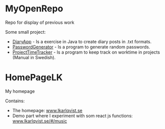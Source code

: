 # MyOpenRepo
Repo for display of previous work

Some small project:
* [DiaryApp](DiaryApp) - Is a exercise in Java to create diary posts in .txt formats.
* [PasswordGenerator](PasswordGenerator) - Is a program to generate random passwords.
* [ProjectTimeTracker](ProjectTimeTracker) -  Is a program to keep track on worktime in projects (Manual in Swedish).

# HomePageLK
My homepage

Contains:<br/>
- The homepage: www.lkarlqvist.se<br/>
- Demo part where I experiment with som react js functions: www.lkarlqvist.se/#/music
